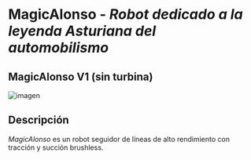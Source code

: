 # MagicAlonso - _Robot dedicado a la leyenda Asturiana del automobilismo_

## MagicAlonso V1 (sin turbina)

![imagen](MagicAlonsoV1_ensamblado.png)

## Descripción

_MagicAlonso_ es un robot seguidor de líneas de alto rendimiento con tracción y succión brushless. 